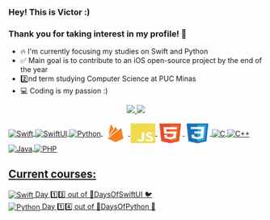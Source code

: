 <h4 align="center">

### Hey! This is Victor :)

### Thank you for taking interest in my profile! 🥳

- :fire: I'm currently focusing my studies on Swift and Python
- ✅ Main goal is to contribute to an iOS open-source project by the end of the year
- :two:nd term studying Computer Science at PUC Minas
- 💻 Coding is my passion :)

<div align="center">
  <a href="https://github.com/vcolen">
  <img height="180em" src="https://github-readme-stats.vercel.app/api?username=vcolen&show_icons=true&theme=chartreuse-dark&include_all_commits=true&count_private=true"/>
  <img height="180em" src="https://github-readme-stats.vercel.app/api/top-langs/?username=vcolen&layout=compact&langs_count=7&theme=chartreuse-dark"/>
</div>

<div style="display: inline_block"><br>
   <img align="center" alt="Swift" height="40" width="50" src="https://cdn.jsdelivr.net/gh/devicons/devicon/icons/swift/swift-original.svg"/>
   <img align="center" alt="SwiftUI" height="50" width="60" src="https://img.icons8.com/color/48/000000/swiftui.png"/>
   <img align="center" alt="Python" height="40" width="50" src="https://cdn.jsdelivr.net/gh/devicons/devicon/icons/python/python-original.svg"/>
   <img align="center" alt="Firebase" height="40" width="50" src="https://raw.githubusercontent.com/devicons/devicon/master/icons/firebase/firebase-plain.svg" />
   <img align="center" alt="JavaScript" height="40" width="50" src="https://raw.githubusercontent.com/devicons/devicon/master/icons/javascript/javascript-plain.svg">
   <img align="center" alt="html" height="40" width="50" src="https://raw.githubusercontent.com/devicons/devicon/master/icons/html5/html5-original.svg" />
   <img align="center" alt="css" height="40" width="50" src="https://raw.githubusercontent.com/devicons/devicon/master/icons/css3/css3-original.svg">
   <img align="center" alt="C" height="40" width="50" src="https://cdn.jsdelivr.net/gh/devicons/devicon/icons/c/c-original.svg" />
   <img align="center" alt="C++" height="40" width="50" src="https://cdn.jsdelivr.net/gh/devicons/devicon/icons/cplusplus/cplusplus-original.svg" />
   <img align="center" alt="Java" height="40" width="50" src="https://cdn.jsdelivr.net/gh/devicons/devicon/icons/java/java-original.svg" />
   <img align="center" alt="PHP" height="40" width="50" src="https://cdn.jsdelivr.net/gh/devicons/devicon/icons/php/php-original.svg"/>
</div>
  
## Current courses:
  <div style="display: inline_block">
    <img align="center" alt="Swift" height="40" width="50" src="https://cdn.jsdelivr.net/gh/devicons/devicon/icons/swift/swift-original.svg"/>
    Day 1️⃣3️⃣ out of 💯DaysOfSwiftUI 🐦
    <br>
    <img align="center" alt="Python" height="40" width="50" src="https://cdn.jsdelivr.net/gh/devicons/devicon/icons/python/python-original.svg"/>
    Day 1️⃣4️⃣ out of 💯DaysOfPython 🐍
